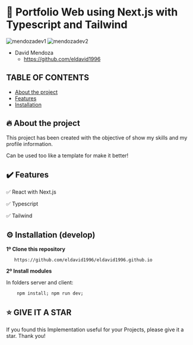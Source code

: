 # 🦄 Portfolio Web using Next.js with Typescript and Tailwind
![mendozadev1](https://github.com/user-attachments/assets/907993e5-2ede-4d72-ad80-3ecde05d7367)
![mendozadev2](https://github.com/user-attachments/assets/6756c6cd-a8c4-4f03-970d-95d0352f8b71)


+ David Mendoza
  - https://github.com/eldavid1996
    
## TABLE OF CONTENTS

* [About the project](#-about-the-project)
* [Features](#%EF%B8%8F-features)
* [Installation](#%EF%B8%8F-installation-develop)

## 🔥 About the project

This project has been created with the objective of show my skills and my profile information.

Can be used too like a template for make it better!

## ✔️ Features

✅ React with Next.js

✅ Typescript

✅ Tailwind

## ⚙️ Installation (develop)

**1º Clone this repository**

       https://github.com/eldavid1996/eldavid1996.github.io

**2º Install modules**

In folders server and client:

        npm install; npm run dev;

## ⭐️ GIVE IT A STAR

If you found this Implementation useful for your Projects, please give it a star. Thank you!
